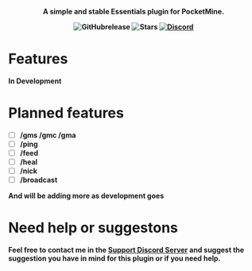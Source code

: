 <p align="center">
    <b>A simple and stable Essentials plugin for PocketMine.
</p>

<p align="center">
    <img alt="GitHubrelease" src="https://img.shields.io/github/v/release/Vecnavium-pm-pl/SkyBlocksPM?label=release&sort=semver">
      <img alt="Stars" src= "https://img.shields.io/github/stars/Vecnavium-pm-pl/SkyBlocksPM?style=for-the-badge">
    <a href="https://discord.gg/6M9tGyWPjr"><img src="https://img.shields.io/discord/837701868649709568?label=discord&color=7289DA&logo=discord" alt="Discord" /></a>
</p>

# Features

In Development

# Planned features

- [ ] /gms /gmc /gma
- [ ] /ping
- [ ] /feed
- [ ] /heal
- [ ] /nick
- [ ] /broadcast

And will be adding more as development goes

# Need help or suggestons


Feel free to contact me in the [Support Discord Server](https://discord.gg/jWFB56RqUN) and suggest the suggestion you have in mind for this plugin or if you need help.